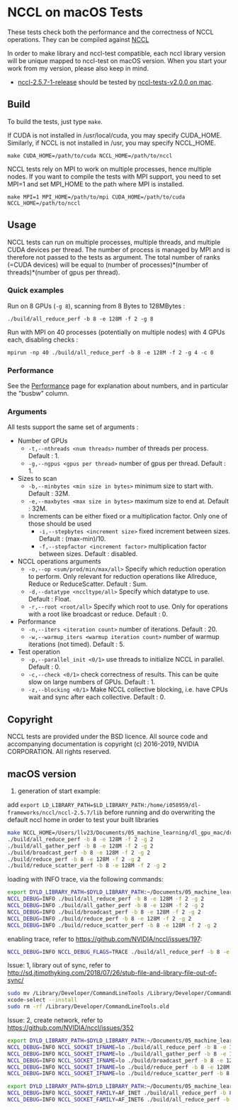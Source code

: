 # NCCL on macOS Tests

These tests check both the performance and the correctness of NCCL operations. They can be compiled against [NCCL](http://github.com/nvidia/nccl)

In order to make library and nccl-test compatible, each nccl library version will be unique mapped to nccl-test on macOS version. When you start your work from my version, please also keep in mind.

* [nccl-2.5.7-1-release](https://github.com/llv22/nccl-osx/tree/dev-2.5.7-for-jax) should be tested by [nccl-tests-v2.0.0 on mac](https://github.com/llv22/nccl-tests-macOS-cuda/tree/v2.0.0-built).

## Build

To build the tests, just type `make`.

If CUDA is not installed in /usr/local/cuda, you may specify CUDA\_HOME. Similarly, if NCCL is not installed in /usr, you may specify NCCL\_HOME.

```shell
make CUDA_HOME=/path/to/cuda NCCL_HOME=/path/to/nccl
```

NCCL tests rely on MPI to work on multiple processes, hence multiple nodes. If you want to compile the tests with MPI support, you need to set MPI=1 and set MPI\_HOME to the path where MPI is installed.

```shell
make MPI=1 MPI_HOME=/path/to/mpi CUDA_HOME=/path/to/cuda NCCL_HOME=/path/to/nccl
```

## Usage

NCCL tests can run on multiple processes, multiple threads, and multiple CUDA devices per thread. The number of process is managed by MPI and is therefore not passed to the tests as argument. The total number of ranks (=CUDA devices) will be equal to (number of processes)\*(number of threads)\*(number of gpus per thread).

### Quick examples

Run on 8 GPUs (`-g 8`), scanning from 8 Bytes to 128MBytes :

```shell
./build/all_reduce_perf -b 8 -e 128M -f 2 -g 8
```

Run with MPI on 40 processes (potentially on multiple nodes) with 4 GPUs each, disabling checks :

```shell
mpirun -np 40 ./build/all_reduce_perf -b 8 -e 128M -f 2 -g 4 -c 0
```

### Performance

See the [Performance](doc/PERFORMANCE.md) page for explanation about numbers, and in particular the "busbw" column.

### Arguments

All tests support the same set of arguments :

* Number of GPUs
  * `-t,--nthreads <num threads>` number of threads per process. Default : 1.
  * `-g,--ngpus <gpus per thread>` number of gpus per thread. Default : 1.
* Sizes to scan
  * `-b,--minbytes <min size in bytes>` minimum size to start with. Default : 32M.
  * `-e,--maxbytes <max size in bytes>` maximum size to end at. Default : 32M.
  * Increments can be either fixed or a multiplication factor. Only one of those should be used
    * `-i,--stepbytes <increment size>` fixed increment between sizes. Default : (max-min)/10.
    * `-f,--stepfactor <increment factor>` multiplication factor between sizes. Default : disabled.
* NCCL operations arguments
  * `-o,--op <sum/prod/min/max/all>` Specify which reduction operation to perform. Only relevant for reduction operations like Allreduce, Reduce or ReduceScatter. Default : Sum.
  * `-d,--datatype <nccltype/all>` Specify which datatype to use. Default : Float.
  * `-r,--root <root/all>` Specify which root to use. Only for operations with a root like broadcast or reduce. Default : 0.
* Performance
  * `-n,--iters <iteration count>` number of iterations. Default : 20.
  * `-w,--warmup_iters <warmup iteration count>` number of warmup iterations (not timed). Default : 5.
* Test operation
  * `-p,--parallel_init <0/1>` use threads to initialize NCCL in parallel. Default : 0.
  * `-c,--check <0/1>` check correctness of results. This can be quite slow on large numbers of GPUs. Default : 1.
  * `-z,--blocking <0/1>` Make NCCL collective blocking, i.e. have CPUs wait and sync after each collective. Default : 0.

## Copyright

NCCL tests are provided under the BSD licence. All source code and accompanying documentation is copyright (c) 2016-2019, NVIDIA CORPORATION. All rights reserved.

## macOS version

1. generation of start example:

add ```export LD_LIBRARY_PATH=$LD_LIBRARY_PATH:/home/i058959/dl-frameworks/nccl/nccl-2.5.7/lib``` before running and do overwriting the default nccl home in order to test your built libraries

```bash
make NCCL_HOME=/Users/llv23/Documents/05_machine_learning/dl_gpu_mac/drivers_mac/nccl-osx/nccl-2.5.7 CXX=clang++ -j12  
./build/all_reduce_perf -b 8 -e 128M -f 2 -g 2
./build/all_gather_perf -b 8 -e 128M -f 2 -g 2
./build/broadcast_perf -b 8 -e 128M -f 2 -g 2
./build/reduce_perf -b 8 -e 128M -f 2 -g 2
./build/reduce_scatter_perf -b 8 -e 128M -f 2 -g 2
```

loading with INFO trace, via the following commands:

```bash
export DYLD_LIBRARY_PATH=$DYLD_LIBRARY_PATH:~/Documents/05_machine_learning/dl_gpu_mac/drivers_mac/nccl-osx/build/lib #load dynamic library from runtime
NCCL_DEBUG=INFO ./build/all_reduce_perf -b 8 -e 128M -f 2 -g 2
NCCL_DEBUG=INFO ./build/all_gather_perf -b 8 -e 128M -f 2 -g 2
NCCL_DEBUG=INFO ./build/broadcast_perf -b 8 -e 128M -f 2 -g 2
NCCL_DEBUG=INFO ./build/reduce_perf -b 8 -e 128M -f 2 -g 2
NCCL_DEBUG=INFO ./build/reduce_scatter_perf -b 8 -e 128M -f 2 -g 2
```

enabling trace, refer to <https://github.com/NVIDIA/nccl/issues/197>:

```bash
NCCL_DEBUG=INFO NCCL_DEBUG_FLAGS=TRACE ./build/all_reduce_perf -b 8 -e 128M -f 2 -g 2
```

Issue: 1, library out of sync, refer to <http://sd.jtimothyking.com/2018/07/26/stub-file-and-library-file-out-of-sync/>  

```bash
sudo mv /Library/Developer/CommandLineTools /Library/Developer/CommandLineTools.old
xcode-select --install
sudo rm -rf /Library/Developer/CommandLineTools.old
```

Issue: 2, create network, refer to <https://github.com/NVIDIA/nccl/issues/352>

```bash
export DYLD_LIBRARY_PATH=$DYLD_LIBRARY_PATH:~/Documents/05_machine_learning/dl_gpu_mac/drivers_mac/nccl-osx/build/lib #load dynamic library from runtime
NCCL_DEBUG=INFO NCCL_SOCKET_IFNAME=lo ./build/all_reduce_perf -b 8 -e 128M -f 2 -g 2 #fix socket issue, passed -> need to check shutdown logics
NCCL_DEBUG=INFO NCCL_SOCKET_IFNAME=lo ./build/all_gather_perf -b 8 -e 128M -f 2 -g 2 #passed
NCCL_DEBUG=INFO NCCL_SOCKET_IFNAME=lo ./build/broadcast_perf -b 8 -e 128M -f 2 -g 2 #
NCCL_DEBUG=INFO NCCL_SOCKET_IFNAME=lo ./build/reduce_perf -b 8 -e 128M -f 2 -g 2 #
NCCL_DEBUG=INFO NCCL_SOCKET_IFNAME=lo ./build/reduce_scatter_perf -b 8 -e 128M -f 2 -g 2 #
```

```bash
export DYLD_LIBRARY_PATH=$DYLD_LIBRARY_PATH:~/Documents/05_machine_learning/dl_gpu_mac/drivers_mac/nccl-osx/build/lib #load dynamic library from runtime
NCCL_DEBUG=INFO NCCL_SOCKET_FAMILY=AF_INET ./build/all_reduce_perf -b 8 -e 128M -f 2 -g 2 #fix socket issue, passed -> need to check shutdown logics
NCCL_DEBUG=INFO NCCL_SOCKET_FAMILY=AF_INET6 ./build/all_reduce_perf -b 8 -e 128M -f 2 -g 2 #fix socket issue, passed -> need to check shutdown logics
```
